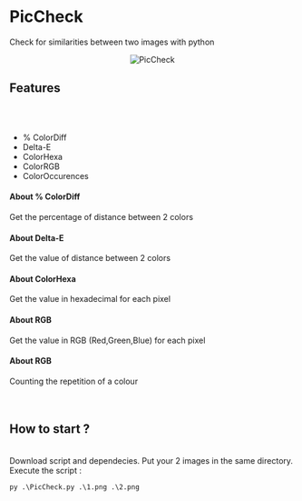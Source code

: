 # PicCheck
Check for similarities between two images with python
<p align="center">
  <img src="https://ypetit.web-edu.fr/wp-content/uploads/2021/10/picCheck_cover.png" title="PicCheck">
</p>
<h2>Features</h2>
</br></br>
<ul>
  <li>% ColorDiff</li>
  <li>Delta-E</li>
  <li>ColorHexa</li>
  <li>ColorRGB</li>
  <li>ColorOccurences</li>
</ul>
<h4>About % ColorDiff</h4>
Get the percentage of distance between 2 colors
<h4>About Delta-E</h4>
Get the value of distance between 2 colors
<h4>About ColorHexa</h4>
Get the value in hexadecimal for each pixel
<h4>About RGB</h4>
Get the value in RGB (Red,Green,Blue) for each pixel
<h4>About RGB</h4>
Counting the repetition of a colour
</br>
</br></br>
<h2>How to start ?</h2>
</br>
Download script and dependecies. Put your 2 images in the same directory. Execute the script :

```py .\PicCheck.py .\1.png .\2.png```

